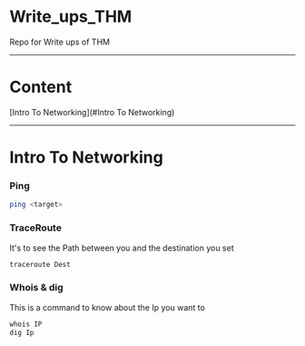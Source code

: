 # Write_ups_THM
Repo for Write ups of THM

***
# Content
[Intro To Networking](#Intro To Networking)

***
# Intro To Networking

### Ping
```bash
ping <target>
```

### TraceRoute 
It's to see the Path between you and the destination you set

```bash
traceroute Dest
```

### Whois & dig
This is a command to know about the Ip you want to
```bash
whois IP
dig Ip
```
